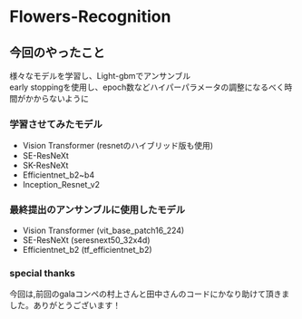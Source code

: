 # Flowers-Recognition
## 今回のやったこと
様々なモデルを学習し、Light-gbmでアンサンブル  
early stoppingを使用し、epoch数などハイパーパラメータの調整になるべく時間がかからないように

### 学習させてみたモデル
* Vision Transformer (resnetのハイブリッド版も使用)
* SE-ResNeXt
* SK-ResNeXt
* Efficientnet_b2~b4
* Inception_Resnet_v2

### 最終提出のアンサンブルに使用したモデル
* Vision Transformer (vit_base_patch16_224)  
* SE-ResNeXt (seresnext50_32x4d)
* Efficientnet_b2 (tf_efficientnet_b2)

### special thanks
今回は,前回のgalaコンペの村上さんと田中さんのコードにかなり助けて頂きました。ありがとうございます！